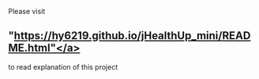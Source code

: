Please visit <h2 style="text-color:orangered"><a>"https://hy6219.github.io/jHealthUp_mini/README.html"</a></h2> to read explanation of this project
